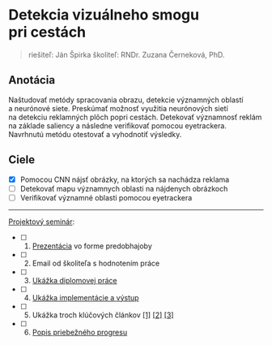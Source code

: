 # Detekcia vizuálneho smogu pri cestách
> riešiteľ: Ján Špirka
> školiteľ: RNDr. Zuzana Černeková, PhD.

## Anotácia

Naštudovať metódy spracovania obrazu, detekcie významných oblastí a neurónové siete. Preskúmať možnosť využitia neurónových sietí na detekciu reklamných plôch popri cestách. Detekovať významnosť reklám na základe saliency a následne verifikovať pomocou eyetrackera. Navrhnutú metódu otestovať a vyhodnotiť výsledky.

## Ciele

- [X] Pomocou CNN nájsť obrázky, na ktorých sa nachádza reklama
- [ ] Detekovať mapu významnych oblasti na nájdenych obrázkoch
- [ ] Verifikovať významné oblasti pomocou eyetrackera  

----------------

[Projektový seminár](https://dai.fmph.uniba.sk/w/Course:Project_Seminar_2/sk):
- [ ] 1. [Prezentácia](https://drive.google.com/file/d/1e0ULy0EqZy4zIXYCGonMfz3xpu-PgPK2/view?usp=share_link) vo forme predobhajoby
- [ ] 2. Email od školiteľa s hodnotením práce
- [ ] 3. [Ukážka diplomovej práce](latex-praca.pdf)
- [ ] 4. [Ukážka implementácie a výstup](https://github.com/spirka3/master-cnn/tree/main/scripts)
- [ ] 5. Ukážka troch klúčových článkov [[1]](https://arxiv.org/pdf/2204.12150v2.pdf) [[2]](https://arxiv.org/pdf/1711.06406.pdf) [[3]](https://openaccess.thecvf.com/content_CVPR_2020/papers/Pal_Looking_at_the_Right_Stuff_-_Guided_Semantic-Gaze_for_Autonomous_CVPR_2020_paper.pdf)
- [ ] 6. [Popis priebežného progresu](https://docs.google.com/spreadsheets/d/1vhx7OOQGiuilJpMftFvvoslCD8Lug5Xs/edit?usp=sharing&ouid=104460698476274739763&rtpof=true&sd=true)

<!-- Predpokladáme, že študent má pripravenú prezentáciu, odprezentuje ju a každý bod má splnený.
- [ ] Jednoduchá ukážka čiastkového riešenia niektorého z cieľov
- [ ] Detailne naštudovaná problematika, znalosť obmedzení naštudovaných metód
- [ ] Riešiteľ má predstavu ako bude konkrétne riešiť ciele práce, vie aké knižnice použije -->
